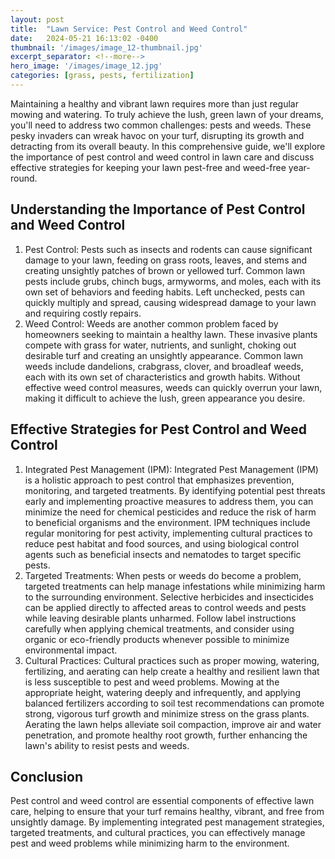 ```yaml
---
layout: post
title:  "Lawn Service: Pest Control and Weed Control"
date:   2024-05-21 16:13:02 -0400
thumbnail: '/images/image_12-thumbnail.jpg'
excerpt_separator: <!--more-->
hero_image: '/images/image_12.jpg'
categories: [grass, pests, fertilization]
---
```

Maintaining a healthy and vibrant lawn requires more than just regular mowing and watering. <!--more-->To truly achieve the lush, green lawn of your dreams, you'll need to address two common challenges: pests and weeds. These pesky invaders can wreak havoc on your turf, disrupting its growth and detracting from its overall beauty. In this comprehensive guide, we'll explore the importance of pest control and weed control in lawn care and discuss effective strategies for keeping your lawn pest-free and weed-free year-round.

## Understanding the Importance of Pest Control and Weed Control
1. Pest Control:
Pests such as insects and rodents can cause significant damage to your lawn, feeding on grass roots, leaves, and stems and creating unsightly patches of brown or yellowed turf. Common lawn pests include grubs, chinch bugs, armyworms, and moles, each with its own set of behaviors and feeding habits. Left unchecked, pests can quickly multiply and spread, causing widespread damage to your lawn and requiring costly repairs.
2. Weed Control:
Weeds are another common problem faced by homeowners seeking to maintain a healthy lawn. These invasive plants compete with grass for water, nutrients, and sunlight, choking out desirable turf and creating an unsightly appearance. Common lawn weeds include dandelions, crabgrass, clover, and broadleaf weeds, each with its own set of characteristics and growth habits. Without effective weed control measures, weeds can quickly overrun your lawn, making it difficult to achieve the lush, green appearance you desire.

## Effective Strategies for Pest Control and Weed Control
1. Integrated Pest Management (IPM):
Integrated Pest Management (IPM) is a holistic approach to pest control that emphasizes prevention, monitoring, and targeted treatments. By identifying potential pest threats early and implementing proactive measures to address them, you can minimize the need for chemical pesticides and reduce the risk of harm to beneficial organisms and the environment. IPM techniques include regular monitoring for pest activity, implementing cultural practices to reduce pest habitat and food sources, and using biological control agents such as beneficial insects and nematodes to target specific pests.
2. Targeted Treatments:
When pests or weeds do become a problem, targeted treatments can help manage infestations while minimizing harm to the surrounding environment. Selective herbicides and insecticides can be applied directly to affected areas to control weeds and pests while leaving desirable plants unharmed. Follow label instructions carefully when applying chemical treatments, and consider using organic or eco-friendly products whenever possible to minimize environmental impact.
3. Cultural Practices:
Cultural practices such as proper mowing, watering, fertilizing, and aerating can help create a healthy and resilient lawn that is less susceptible to pest and weed problems. Mowing at the appropriate height, watering deeply and infrequently, and applying balanced fertilizers according to soil test recommendations can promote strong, vigorous turf growth and minimize stress on the grass plants. Aerating the lawn helps alleviate soil compaction, improve air and water penetration, and promote healthy root growth, further enhancing the lawn's ability to resist pests and weeds.

## Conclusion
Pest control and weed control are essential components of effective lawn care, helping to ensure that your turf remains healthy, vibrant, and free from unsightly damage. By implementing integrated pest management strategies, targeted treatments, and cultural practices, you can effectively manage pest and weed problems while minimizing harm to the environment.
